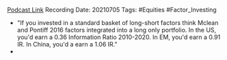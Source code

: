 
[Podcast Link](https://podcasts.apple.com/in/podcast/flirting-with-models/id1402620531?i=1000527860505)
Recording Date: 20210705
Tags: #Equities #Factor_Investing 

- "If you invested in a standard basket of long-short factors think Mclean and Pontiff 2016 factors integrated into a long only portfolio. In the US, you'd earn a 0.36 Information Ratio 2010-2020. In EM, you'd earn a 0.91 IR. In China, you'd a earn a 1.06 IR."
- 